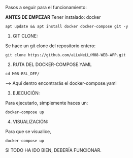 Pasos a seguir para el funcionamiento:

**ANTES DE EMPEZAR**
Tener instalado: docker

```
apt update && apt install docker docker-compose git -y
```

1. GIT CLONE:

  Se hace un git clone del repositorio entero: 
  ```
  git clone https://github.com/aLLuNeLL/M08-WEB-APP.git
  ```

2. RUTA DEL DOCKER-COMPOSE.YAML

  ```
  cd M08-RSL_DEF/
  ``` 
  --> Aquí dentro encontrarás el docker-compose.yaml

3. EJECUCIÓN:

  Para ejecutarlo, simplemente haces un: 
  ```
  docker-compose up
  ```

4. VISUALIZACIÓN:

  Para que se visualice,  
   ```
  docker-compose up
  ```
SI TODO HA IDO BIEN, DEBERÍA FUNCIONAR.
